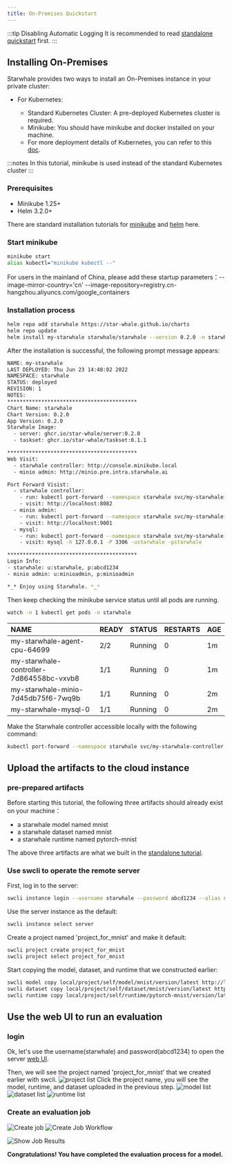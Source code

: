 ```yaml
---
title: On-Premises Quickstart
---
```


:::tip Disabling Automatic Logging
It is recommended to read [standalone quickstart](./standalone.md) first.
:::

## Installing On-Premises

Starwhale provides two ways to install an On-Premises instance in your private cluster:

- For Kubernetes:

  - Standard Kubernetes Cluster: A pre-deployed Kubernetes cluster is required.
  - Minikube: You should have minikube and docker installed on your machine.
  - For more deployment details of Kubernetes, you can refer to this [doc](../guides/install/helm-charts.md).

:::notes
In this tutorial, minikube is used instead of the standard Kubernetes cluster
:::

### Prerequisites

- Minikube 1.25+
- Helm 3.2.0+

There are standard installation tutorials for [minikube](https://minikube.sigs.k8s.io/docs/start/) and [helm](https://helm.sh/docs/intro/install/) here.

### Start minikube

```bash
minikube start
alias kubectl="minikube kubectl --"
```

For users in the mainland of China, please add these startup parameters：--image-mirror-country='cn' --image-repository=registry.cn-hangzhou.aliyuncs.com/google_containers

### Installation process

```bash
helm repo add starwhale https://star-whale.github.io/charts
helm repo update
helm install my-starwhale starwhale/starwhale --version 0.2.0 -n starwhale --create-namespace --set minikube.enabled=true
```

After the installation is successful, the following prompt message appears:

```bash
NAME: my-starwhale
LAST DEPLOYED: Thu Jun 23 14:48:02 2022
NAMESPACE: starwhale
STATUS: deployed
REVISION: 1
NOTES:
******************************************
Chart Name: starwhale
Chart Version: 0.2.0
App Version: 0.2.0
Starwhale Image:
  - server: ghcr.io/star-whale/server:0.2.0
  - taskset: ghcr.io/star-whale/taskset:0.1.1

******************************************
Web Visit:
  - starwhale controller: http://console.minikube.local
  - minio admin: http://minio.pre.intra.starwhale.ai

Port Forward Visist:
  - starwhale controller:
    - run: kubectl port-forward --namespace starwhale svc/my-starwhale-controller 8082:8082
    - visit: http://localhost:8082
  - minio admin:
    - run: kubectl port-forward --namespace starwhale svc/my-starwhale-minio 9001:9001
    - visit: http://localhost:9001
  - mysql:
    - run: kubectl port-forward --namespace starwhale svc/my-starwhale-mysql 3306:3306
    - visit: mysql -h 127.0.0.1 -P 3306 -ustarwhale -pstarwhale

******************************************
Login Info:
- starwhale: u:starwhale, p:abcd1234
- minio admin: u:minioadmin, p:minioadmin

*_* Enjoy using Starwhale. *_*
```

Then keep checking the minikube service status until all pods are running.

```bash
watch -n 1 kubectl get pods -n starwhale
```

| NAME | READY | STATUS | RESTARTS | AGE |
|:-----|-------|--------|----------|-----|
|my-starwhale-agent-cpu-64699|2/2|Running|0|1m
|my-starwhale-controller-7d864558bc-vxvb8|1/1|Running|0|1m
|my-starwhale-minio-7d45db75f6-7wq9b|1/1|Running|0|2m
|my-starwhale-mysql-0|1/1|Running|0|2m

Make the Starwhale controller accessible locally with the following command:

```bash
kubectl port-forward --namespace starwhale svc/my-starwhale-controller 8082:8082
```

## Upload the artifacts to the cloud instance

### pre-prepared artifacts

Before starting this tutorial, the following three artifacts should already exist on your machine：

- a starwhale model named mnist
- a starwhale dataset named mnist
- a starwhale runtime named pytorch-mnist

The above three artifacts are what we built in the [standalone tutorial](standalone.md).

### Use swcli to operate the remote server

First, log in to the server:

```bash
swcli instance login --username starwhale --password abcd1234 --alias server http://localhost:8082
```

Use the server instance as the default:

```bash
swcli instance select server
```

Create a project named 'project_for_mnist' and make it default:

```bash
swcli project create project_for_mnist
swcli project select project_for_mnist
```

Start copying the model, dataset, and runtime that we constructed earlier:

```bash
swcli model copy local/project/self/model/mnist/version/latest http://localhost:8082/
swcli dataset copy local/project/self/dataset/mnist/version/latest http://localhost:8082/
swcli runtime copy local/project/self/runtime/pytorch-mnist/version/latest http://localhost:8082/
```

## Use the web UI to run an evaluation

### login

Ok, let's use the username(starwhale) and password(abcd1234) to open the server [web UI](http://localhost:8082/).

Then, we will see the project named 'project_for_mnist' that we created earlier with swcli.
![project list](../img/ui-list-project.jpg)
Click the project name, you will see the model, runtime, and dataset uploaded in the previous step.
![model list](../img/ui-list-model.jpg)
![dataset list](../img/ui-list-dataset.jpg)
![runtime list](../img/ui-list-runtime.jpg)

### Create an evaluation job

![Create job](../img/ui-create-job.jpg)
![Create Job Workflow](../img/create-job-workflow.gif)

![Show Job Results](../img/ui-job-results.jpg)

**Congratulations! You have completed the evaluation process for a model.**
